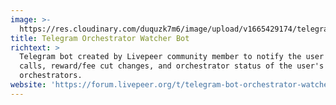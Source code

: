 ```yaml
---
image: >-
  https://res.cloudinary.com/duquzk7m6/image/upload/v1665429174/telegram-orchestrator-watcher-bot_swkovm.png
title: Telegram Orchestrator Watcher Bot
richtext: >
  Telegram bot created by Livepeer community member to notify the user of reward
  calls, reward/fee cut changes, and orchestrator status of the user's chosen
  orchestrators.
website: 'https://forum.livepeer.org/t/telegram-bot-orchestrator-watcher/1077'
---
```


